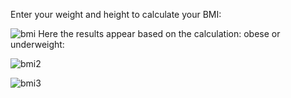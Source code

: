 Enter your weight and height to calculate your BMI:

![bmi](https://github.com/user-attachments/assets/6f8f8d77-c1b4-4334-b458-8e039ff13198)
Here the results appear based on the calculation: obese or underweight: 

![bmi2](https://github.com/user-attachments/assets/b79a338e-b8d0-448a-89aa-ea554f22eb83)


![bmi3](https://github.com/user-attachments/assets/15edb746-bcdb-4225-bfc4-c1c9c5780d02)
